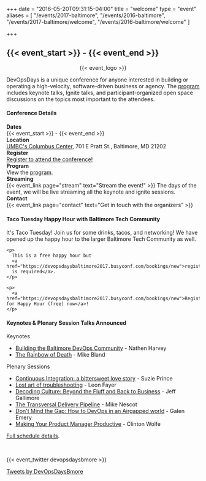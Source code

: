 +++
date = "2016-05-20T09:31:15-04:00"
title = "welcome"
type = "event"
aliases = [
  "/events/2017-baltimore",
  "/events/2016-baltimore",
  "/events/2017-baltimore/welcome",
  "/events/2016-baltimore/welcome"
]

+++

<h2>{{< event_start >}} - {{< event_end >}}</h2>

<div style="text-align:center;">
  {{< event_logo >}}
</div>

<div class = "row">
  <div class = "col-md-10">
    <p>
      DevOpsDays is a unique conference for anyone interested in building or
      operating a high-velocity, software-driven business or agency.  The
      <a href="http://devopsdaysbaltimore2017.busyconf.com/schedule">program</a>
      includes keynote talks, Ignite talks, and participant-organized open space
      discussions on the topics most important to the attendees.
    </p>
  </div>
</div>

<div class = "row">
  <div class = "col-md-10">
    <h4>Conference Details</h4>
  </div>
</div>

<div class = "row">
  <div class = "col-md-2">
    <strong>Dates</strong>
  </div>
  <div class = "col-md-8">
    {{< event_start >}} - {{< event_end >}}
  </div>
</div>

<div class = "row">
  <div class = "col-md-2">
    <strong>Location</strong>
  </div>
  <div class = "col-md-8">
    <a href="../location">UMBC's Columbus Center</a>, 701 E Pratt St.,
    Baltimore, MD  21202
  </div>
</div>

<div class = "row">
  <div class = "col-md-2">
    <strong>Register</strong>
  </div>
  <div class = "col-md-8">
    <a href="https://devopsdaysbaltimore2017.busyconf.com/bookings/new">Register
    to attend the conference!</a>
  </div>
</div>

<div class = "row">
  <div class = "col-md-2">
    <strong>Program</strong>
  </div>
  <div class = "col-md-8">
    View the
    <a href="http://devopsdaysbaltimore2017.busyconf.com/schedule">program</a>.
  </div>
</div>

<div class = "row">
  <div class = "col-md-2">
    <strong>Streaming</strong>
  </div>
  <div class = "col-md-8">
    {{< event_link page="stream" text="Stream the event!" >}} The days of the
    event, we will be live streaming all the keynote and ignite sessions.
  </div>
</div>

<div class = "row">
  <div class = "col-md-2">
    <strong>Contact</strong>
  </div>  <div class = "col-md-8">
    {{< event_link page="contact" text="Get in touch with the organizers" >}}
  </div>
</div>

<div class = "row">
  <div class = "col-md-10">
    <h4>Taco Tuesday Happy Hour with Baltimore Tech Community</h4>
    <p>
      It's Taco Tuesday!  Join us for some drinks, tacos, and networking! We
      have opened up the happy hour to the larger Baltimore Tech Community as
      well.
    </p>

    <p>
      This is a free happy hour but
      <a href="https://devopsdaysbaltimore2017.busyconf.com/bookings/new">registration
      is required</a>. 
    </p>

    <p>
      <a href="https://devopsdaysbaltimore2017.busyconf.com/bookings/new">Register for Happy Hour (free) now</a>!
    </p>
  </div>
</div>

<div class = "row">
  <div class = "col-md-10">
    <h4>Keynotes &amp; Plenary Session Talks Announced</h4>
    <p>Keynotes</p>
    <ul>
      <li>
        <a href="http://devopsdaysbaltimore2017.busyconf.com/schedule#activity_581b512bfa6077d5c4000073">Building
        the Baltimore DevOps Community</a> - Nathen Harvey
      </li>
      <li>
        <a href="http://devopsdaysbaltimore2017.busyconf.com/schedule#activity_582f3514384144ce6900008c">The
        Rainbow of Death</a> - Mike Bland
      </li>
    </ul>
    <p>Plenary Sessions</p>
    <ul>
      <li>
        <a href="http://devopsdaysbaltimore2017.busyconf.com/schedule#activity_5813a612c9853bf76e000034">Continuous Integration: a bittersweet love story</a> - Suzie Prince
      </li>
      <li>
        <a href="http://devopsdaysbaltimore2017.busyconf.com/schedule#activity_584718b7d39ecb7cc7000082">Lost art of troubleshooting</a> - Leon Fayer
      </li>
      <li>
        <a href="http://devopsdaysbaltimore2017.busyconf.com/schedule#activity_584ae19dd33c2785b800003e">Decoding Culture: Beyond the Fluff and Back to Business</a> - Jeff Gallimore
      </li>
      <li>
        <a href="http://devopsdaysbaltimore2017.busyconf.com/schedule#activity_5789ad1e476907523a000039">The Transversal Delivery Pipeline</a> - Mike Nescot
      </li>
      <li>
        <a href="http://devopsdaysbaltimore2017.busyconf.com/schedule#activity_578025242dcf0305bd000177">Don't Mind the Gap: How to DevOps in an Airgapped world</a> - Galen Emery
      </li>
      <li>
        <a href="http://devopsdaysbaltimore2017.busyconf.com/schedule#activity_584b2fb3b5c1a1cd5b00007d">Making Your Product Manager Productive</a> - Clinton Wolfe
      </li>
    </ul>
    <p>
      <a href="http://devopsdaysbaltimore2017.busyconf.com/schedule">Full schedule details</a>.
    </p>
  </div>
</div>

<div class = "row">
  &nbsp;
</div>

<div class = "row">
  <p>
    {{< event_twitter devopsdaysbmore >}}
  </p>
</div>

<div>
<a class="twitter-timeline" data-width="800" data-height="600" data-theme="light" href="https://twitter.com/devopsdaysbmore">Tweets by DevOpsDaysBmore</a> <script async src="//platform.twitter.com/widgets.js" charset="utf-8"></script>
</div>
